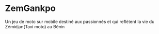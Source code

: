 ZemGankpo
=========

Un jeu de moto sur mobile destiné aux passionnés et qui reflètent la vie du Zémidjan(Taxi moto) au Bénin
